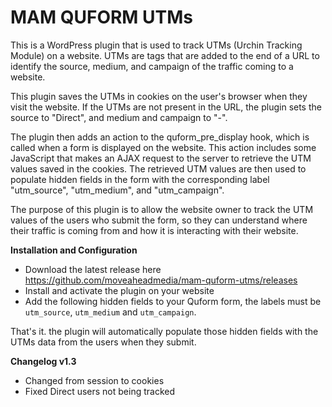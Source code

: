 # MAM QUFORM UTMs
This is a WordPress plugin that is used to track UTMs (Urchin Tracking Module) on a website. UTMs are tags that are added to the end of a URL to identify the source, medium, and campaign of the traffic coming to a website.

This plugin saves the UTMs in cookies on the user's browser when they visit the website. If the UTMs are not present in the URL, the plugin sets the source to "Direct", and medium and campaign to "-".

The plugin then adds an action to the quform_pre_display hook, which is called when a form is displayed on the website. This action includes some JavaScript that makes an AJAX request to the server to retrieve the UTM values saved in the cookies. The retrieved UTM values are then used to populate hidden fields in the form with the corresponding label "utm_source", "utm_medium", and "utm_campaign".

The purpose of this plugin is to allow the website owner to track the UTM values of the users who submit the form, so they can understand where their traffic is coming from and how it is interacting with their website.

**Installation and Configuration** 

- Download the latest release here https://github.com/moveaheadmedia/mam-quform-utms/releases
- Install and activate the plugin on your website
- Add the following hidden fields to your Quform form, the labels must be  `utm_source`, `utm_medium` and `utm_campaign`.

That's it. the plugin will automatically populate those hidden fields with the UTMs data from the users when they submit.

**Changelog v1.3**

- Changed from session to cookies
- Fixed Direct users not being tracked
